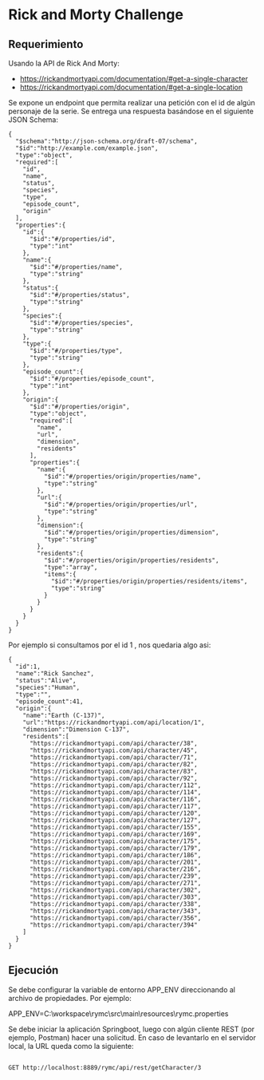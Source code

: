 # Rick and Morty Challenge 

## Requerimiento

Usando la API de Rick And Morty:

- https://rickandmortyapi.com/documentation/#get-a-single-character 
- https://rickandmortyapi.com/documentation/#get-a-single-location 

Se expone un endpoint que permita realizar una petición con el id de 
algún personaje de la serie. Se entrega una respuesta basándose en el 
siguiente JSON Schema: 


```
{
  "$schema":"http://json-schema.org/draft-07/schema",
  "$id":"http://example.com/example.json",
  "type":"object",
  "required":[
    "id",
    "name",
    "status",
    "species",
    "type",
    "episode_count",
    "origin"
  ],
  "properties":{
    "id":{
      "$id":"#/properties/id",
      "type":"int"
    },
    "name":{
      "$id":"#/properties/name",
      "type":"string"
    },
    "status":{
      "$id":"#/properties/status",
      "type":"string"
    },
    "species":{
      "$id":"#/properties/species",
      "type":"string"
    },
    "type":{
      "$id":"#/properties/type",
      "type":"string"
    },
    "episode_count":{
      "$id":"#/properties/episode_count",
      "type":"int"
    },
    "origin":{
      "$id":"#/properties/origin",
      "type":"object",
      "required":[
        "name",
        "url",
        "dimension",
        "residents"
      ],
      "properties":{
        "name":{
          "$id":"#/properties/origin/properties/name",
          "type":"string"
        },
        "url":{
          "$id":"#/properties/origin/properties/url",
          "type":"string"
        },
        "dimension":{
          "$id":"#/properties/origin/properties/dimension",
          "type":"string"
        },
        "residents":{
          "$id":"#/properties/origin/properties/residents",
          "type":"array",
          "items":{
            "$id":"#/properties/origin/properties/residents/items",
            "type":"string"
          }
        }
      }
    }
  }
}

```

Por ejemplo si consultamos por el id 1 , nos quedaria algo asi:

```
{
  "id":1,
  "name":"Rick Sanchez",
  "status":"Alive",
  "species":"Human",
  "type":"",
  "episode_count":41,
  "origin":{
    "name":"Earth (C-137)",
    "url":"https://rickandmortyapi.com/api/location/1",
    "dimension":"Dimension C-137",
    "residents":[
      "https://rickandmortyapi.com/api/character/38",
      "https://rickandmortyapi.com/api/character/45",
      "https://rickandmortyapi.com/api/character/71",
      "https://rickandmortyapi.com/api/character/82",
      "https://rickandmortyapi.com/api/character/83",
      "https://rickandmortyapi.com/api/character/92",
      "https://rickandmortyapi.com/api/character/112",
      "https://rickandmortyapi.com/api/character/114",
      "https://rickandmortyapi.com/api/character/116",
      "https://rickandmortyapi.com/api/character/117",
      "https://rickandmortyapi.com/api/character/120",
      "https://rickandmortyapi.com/api/character/127",
      "https://rickandmortyapi.com/api/character/155",
      "https://rickandmortyapi.com/api/character/169",
      "https://rickandmortyapi.com/api/character/175",
      "https://rickandmortyapi.com/api/character/179",
      "https://rickandmortyapi.com/api/character/186",
      "https://rickandmortyapi.com/api/character/201",
      "https://rickandmortyapi.com/api/character/216",
      "https://rickandmortyapi.com/api/character/239",
      "https://rickandmortyapi.com/api/character/271",
      "https://rickandmortyapi.com/api/character/302",
      "https://rickandmortyapi.com/api/character/303",
      "https://rickandmortyapi.com/api/character/338",
      "https://rickandmortyapi.com/api/character/343",
      "https://rickandmortyapi.com/api/character/356",
      "https://rickandmortyapi.com/api/character/394"
    ]
  }
}
```

## Ejecución

Se debe configurar la variable de entorno APP_ENV direccionando al archivo de propiedades. Por ejemplo:

APP_ENV=C:\workspace\rymc\src\main\resources\rymc.properties


Se debe iniciar la aplicación Springboot, luego con algún cliente REST (por ejemplo, Postman) hacer una solicitud. 
En caso de levantarlo en el servidor local, la URL queda como la siguiente:

```

GET http://localhost:8889/rymc/api/rest/getCharacter/3

```
